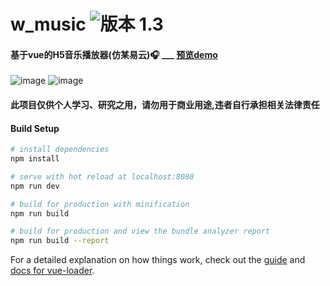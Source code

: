 # w_music  ![版本 1.3](https://img.shields.io/badge/版本-1.3-red.svg)

#### 基于vue的H5音乐播放器(仿某易云)🎧 ___ [预览demo](https://reedbf.github.io/R-music/dist/index.html)

![image](https://user-images.githubusercontent.com/25838726/115135813-006d7a00-a04e-11eb-9d1f-261ca2125e01.png)
![image](https://user-images.githubusercontent.com/25838726/115135794-c8fecd80-a04d-11eb-9ebd-521f185a9018.png)

#### 此项目仅供个人学习、研究之用，请勿用于商业用途,违者自行承担相关法律责任


#### Build Setup

``` bash
# install dependencies
npm install

# serve with hot reload at localhost:8080
npm run dev

# build for production with minification
npm run build

# build for production and view the bundle analyzer report
npm run build --report
```

For a detailed explanation on how things work, check out the [guide](http://vuejs-templates.github.io/webpack/) and [docs for vue-loader](http://vuejs.github.io/vue-loader).
<!--kjfda kjkuijda jkudmfewqpjkdjfajf oidkjr -->
